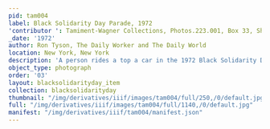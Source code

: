 ```yaml
---
pid: tam004
label: Black Solidarity Day Parade, 1972
'contributor ': Tamiment-Wagner Collections, Photos.223.001, Box 33, Shoot 720258
_date: '1972'
author: Ron Tyson, The Daily Worker and The Daily World
location: New York, New York
description: 'A person rides a top a car in the 1972 Black Solidarity Day parade. '
object_type: photograph
order: '03'
layout: blacksolidarityday_item
collection: blacksolidarityday
thumbnail: "/img/derivatives/iiif/images/tam004/full/250,/0/default.jpg"
full: "/img/derivatives/iiif/images/tam004/full/1140,/0/default.jpg"
manifest: "/img/derivatives/iiif/tam004/manifest.json"
---
```

